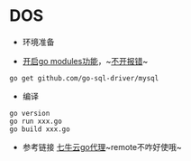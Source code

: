 # DOS

+ 环境准备
- [开启go modules功能](https://blog.csdn.net/Ambrose_Ren/article/details/109065319)，~[不开报错](https://ambroseren.github.io/test/Doc/Temp/0000.txt)~
```
go get github.com/go-sql-driver/mysql
```

+ 编译
```
go version
go run xxx.go
go build xxx.go
```

+ 参考链接
[七牛云go代理](https://goproxy.cn/)~remote不咋好使哦~
